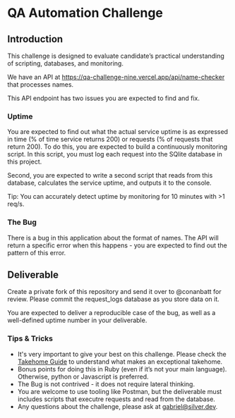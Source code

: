 # QA Automation Challenge

## Introduction

This challenge is designed to evaluate candidate’s practical understanding of scripting, databases, and monitoring.

We have an API at https://qa-challenge-nine.vercel.app/api/name-checker that processes names.

This API endpoint has two issues you are expected to find and fix.

### Uptime

You are expected to find out what the actual service uptime is as expressed in time (% of time service returns 200) or requests (% of requests that return 200).
To do this, you are expected to build a continuously monitoring script.
In this script, you must log each request into the SQlite database in this project.

Second, you are expected to write a second script that reads from this database, calculates the service uptime, and outputs it to the console.

Tip: You can accurately detect uptime by monitoring for 10 minutes with >1 req/s.

### The Bug

There is a bug in this application about the format of names. The API will return a specific error when this happens - you are expected to find out the pattern of this error.

## Deliverable
Create a private fork of this repository and send it over to @conanbatt for review.
Please commit the request_logs database as you store data on it.

You are expected to deliver a reproducible case of the bug, as well as a well-defined uptime number in your deliverable. 

### Tips & Tricks

- It's very important to give your best on this challenge. Please check the [Takehome Guide](https://docs.silver.dev/interview-ready/technical-fundamentals/guia-de-takehomes) to understand what makes an exceptional takehome.
- Bonus points for doing this in Ruby (even if it’s not your main language). Otherwise, python or Javascript is preferred.
- The Bug is not contrived - it does not require lateral thinking.
- You are welcome to use tooling like Postman, but the deliverable must includes scripts that executre requests and read from the database.
- Any questions about the challenge, please ask at gabriel@silver.dev.
